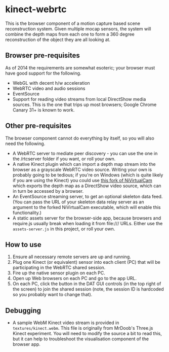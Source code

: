 # kinect-webrtc
This is the browser component of a motion capture based scene reconstruction system. Given multiple mocap sensors, the system will combine the depth maps from each one to form a 360 degree reconstruction of the object they are all looking at.

## Browser pre-requisites
As of 2014 the requirements are somewhat esoteric; your browser must have good support for the following.
- WebGL with decent h/w acceleration
- WebRTC video and audio sessions
- EventSource
- Support for reading video streams from local DirectShow media sources. This is the one that trips up most browsers; Google Chrome Canary 31+ is known to work. 

## Other pre-requisites
The browser component cannot do everything by itself, so you will also need the following.

- A WebRTC server to mediate peer discovery - you can use the one in the /rtcserver folder if you want, or roll your own.
- A native Kinect plugin which can import a depth map stream into the browser as a grayscale WebRTC video source. Writing your own is probably going to be tedious; if you're on Windows (which is quite likely if you are using the Kinect) you could use [this fork of NiVirtualCam](https://github.com/themasterchef/NiVirtualCam) which exports the depth map as a DirectShow video source, which can in turn be accessed by a browser.
- An EventSource streaming server, to get an optional skeleton data feed. (You can pass the URL of your skeleton data relay server as an argument to the forked NiVirtualCam executable, which will enable this functionality.)
- A static assets server for the browser-side app, because browsers and require.js usually break when loading it from file:/// URLs. Either use the `assets-server.js` in this project, or roll your own.

## How to use
1. Ensure all necessary remote servers are up and running.
2. Plug one Kinect (or equivalent) sensor into each client (PC) that will be participating in the WebRTC shared session.
3. Fire up the native sensor plugin on each PC. 
4. Open up Web browsers on each PC and go to the app URL.
5. On each PC, click the button in the DAT GUI controls (in the top right of the screen) to join the shared session (note, the session ID is hardcoded so you probably want to change that).

## Debugging
- A sample WebM Kinect video stream is provided in `textures/kinect.webm`. This file is originally from MrDoob's Three.js Kinect experiment. You will need to modify the source a bit to read this, but it can help to troubleshoot the visualisation component of the browser app.